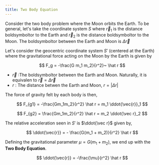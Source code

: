 ```yaml
---
title: Two Body Equation
---
```


Consider the two body problem where the Moon orbits the Earth. To be general, let's take the coordinate system $S$ where $\vec r_1$ is the distance boldsymboltor to the Earth and $\vec r_2$ is the distance boldsymboltor to the Moon. The boldsymboltor between the Earth and Moon is $\Delta \vec r$

Let's consider the geocentric coordinate system $S'$ (centered at the Earth) where the gravitational force acting on the Moon by the Earth is given by

$$
F_g = -\frac{G m_1 m_2}{r^2}~ \hat r
$$

* $\vec r$ :The boldsymboltor between the Earth and Moon. Naturally, it is equivalen to $\vec r = \Delta \vec r$
* $r$ : The distance betwen the Earth and Moon, $r = \lvert{\Delta r}\rvert$

The force of gravity felt by each body is then,

$$
F_{g1} = -\frac{Gm_1m_2}{r^2} \hat r  = m_1 \ddot{\vec{r}}_1
$$

$$
F_{g2} = \frac{Gm_1m_2}{r^2} \hat r = m_2 \ddot{\vec r}_2
$$

The relative acceleration seen in $S'$ is $\ddot{\vec r}$ given by,

$$
\ddot{\vec{r}} = - \frac{G(m_1 + m_2)}{r^2} \hat r
$$

Defining the gravitational parameter $\mu = G(m_1 + m_2)$, we end up with the **Two Body Equation**.

$$
\ddot{\vec{r}} = -\frac{\mu}{r^2} \hat r
$$